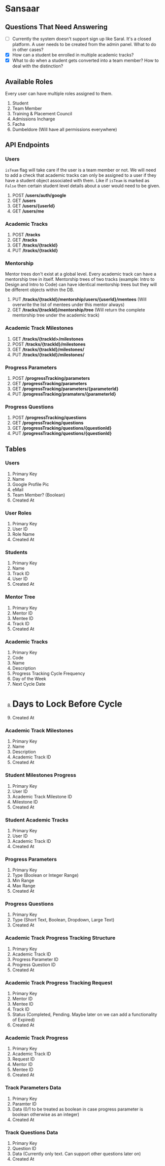 # Sansaar

## Questions That Need Answering

- [ ]  Currently the system doesn't support sign up like Saral. It's a closed platform. A user needs to be created from the admin panel. What to do in other cases?
- [x]  How can a student be enrolled in multiple academic tracks?
- [x]  What to do when a student gets converted into a team member? How to deal with the distinction?

## Available Roles

Every user can have multiple roles assigned to them.

1. Student
2. Team Member
3. Training & Placement Council
4. Admissions Incharge
5. Facha
6. Dumbeldore (Will have all permissions everywhere)

## API Endpoints

### Users

`isTeam` flag will take care if the user is a team member or not. We will need to add a check that academic tracks can only be assigned to a user if they have a student object associated with them. Like if `isTeam` is marked as `False` then certain student level details about a user would need to be given.

1. POST **/users/auth/google**
2. GET **/users**
3. GET **/users/{userId}**
4. GET **/users/me**

### Academic Tracks

1. POST **/tracks**
2. GET **/tracks**
3. GET **/tracks/{trackId}**
4. PUT **/tracks/{trackId}**

### Mentorship

Mentor trees don't exist at a global level. Every academic track can have a mentorship tree in itself. Mentorship trees of two tracks (example: Intro to Design and Intro to Code) can have identical mentorship trees but they will be different objects within the DB.

1. PUT **/tracks/{trackId}/mentorship/users/{userId}/mentees** (Will overwrite the list of mentees under this mentor always)
2. GET **/tracks/{trackId}/mentorship/tree** (Will return the complete mentorship tree under the academic track)

### Academic Track Milestones

1. GET **/tracks/{trackId>/milestones**
2. POST **/tracks/{trackId}/milestones**
3. GET **/tracks/{trackId}/milestones/<milestoneId>**
4. PUT **/tracks/{trackId}/milestones/<milestoneId>**

### Progress Parameters

1. POST **/progressTracking/parameters**
2. GET **/progressTracking/parameters**
3. GET **/progressTracking/parameters/{parameterId}**
4. PUT **/progressTracking/pramaters/{parameterId}**

### Progress Questions

1. POST **/progressTracking/questions**
2. GET **/progressTracking/questions**
3. GET **/progressTracking/questions/{questionId}**
4. PUT **/progressTracking/questions/{questionId}**

## Tables

### Users

1. Primary Key
2. Name
3. Google Profile Pic
4. eMail
5. Team Member? (Boolean)
6. Created At

### User Roles

1. Primary Key
2. User ID
3. Role Name
4. Created At

### Students

1. Primary Key
2. Name
3. Track ID 
4. User ID 
5. Created At

### Mentor Tree

1. Primary Key
2. Mentor ID
3. Mentee ID 
4. Track ID 
5. Created At

### Academic Tracks

1. Primary Key
2. Code
3. Name
4. Description
5. Progress Tracking Cycle Frequency
6. Day of the Week
7. Next Cycle Date
8. # Days to Lock Before Cycle
9. Created At

### Academic Track Milestones

1. Primary Key
2. Name
3. Description
4. Academic Track ID
5. Created At

### Student Milestones Progress

1. Primary Key
2. User ID
3. Academic Track Milestone ID
4. Milestone ID
5. Created At

### Student Academic Tracks

1. Primary Key
2. User ID
3. Academic Track ID
4. Created At

### Progress Parameters

1. Primary Key
2. Type (Boolean or Integer Range)
3. Min Range
4. Max Range
5. Created At

### Progress Questions

1. Primary Key
2. Type (Short Text, Boolean, Dropdown, Large Text)
3. Created At 

### Academic Track Progress Tracking Structure

1. Primary Key
2. Academic Track ID 
3. Progress Parameter ID 
4. Progress Question ID
5. Created At 

### Academic Track Progress Tracking Request

1. Primary Key
2. Mentor ID
3. Mentee ID
4. Track ID
5. Status (Completed, Pending. Maybe later on we can add a functionality of Expired)
6. Created At

### Academic Track Progress

1. Primary Key
2. Academic Track ID
3. Request ID
4. Mentor ID
5. Mentee ID
6. Created At

### Track Parameters Data

1. Primary Key
2. Paramter ID
3. Data (0/1 to be treated as boolean in case progress parameter is boolean otherwise as an integer)
4. Created At

### Track Questions Data

1. Primary Key
2. Question ID
3. Data (Currently only text. Can support other questions later on)
4. Created At
